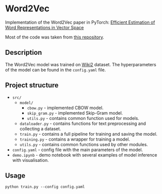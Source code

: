 # Word2Vec

Implementation of the Word2Vec paper in PyTorch: [Efficient Estimation of Word Representations in Vector Space](https://arxiv.org/pdf/1301.3781.pdf)

Most of the code was taken from [this repository](https://github.com/OlgaChernytska/word2vec-pytorch/tree/66ba7adabb56905185e95a00ef0089c6d16dda49).

## Description
The Word2Vec model was trained on [Wiki2](https://paperswithcode.com/dataset/wikitext-2) dataset.
The hyperparameters of the model can be found in the `config.yaml` file.

## Project structure

* `src/`
  * `model/`
    * `cbow.py` - implemented CBOW model.
    * `skip_gram.py` - implemented Skip-Gram model.
    * `utils.py` - contains common function used for models.
  * `dataloader.py` - contains functions for text preprocessing and collecting a dataset.
  * `train.py` - contains a full pipeline for training and saving the model.
  * `training.py` - contains a wrapper for training a model.
  * `utils.py` - contains common functions used by other modules.
* `config.yaml` - config file with the main parameters of the model.
* `demo.ipynb` - demo notebook with several examples of model inference with visualisation.

## Usage
```
python train.py --config config.yaml
```